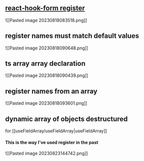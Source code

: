 ## [react-hook-form register](https://react-hook-form.com/docs/useform/register)

![[Pasted image 20230818083518.png]]
## register names must match default values

![[Pasted image 20230818090648.png]]
## ts array array declaration


![[Pasted image 20230818090439.png]]
## register names from an array


![[Pasted image 20230818093601.png]]
## dynamic array of objects destructured
for [[useFieldArray/useFieldArray|useFieldArray]]




#### This is the way I've used register in the past
![[Pasted image 20230823144742.png]]










